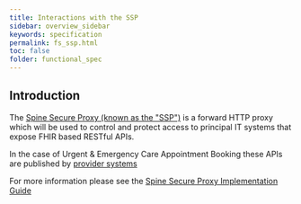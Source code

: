 ```yaml
---
title: Interactions with the SSP
sidebar: overview_sidebar
keywords: specification
permalink: fs_ssp.html
toc: false
folder: functional_spec
---
```


## Introduction

The <a href="https://nhsconnect.github.io/FHIR-SpineCore/ssp_overview.html" target="_blank">Spine Secure Proxy (known as the "SSP")</a> is a forward HTTP proxy which will be used to control and protect access to principal IT systems that expose FHIR based RESTful APIs.

In the case of Urgent & Emergency Care Appointment Booking these APIs are published by [provider systems](\fs_workflow.md)

For more information please see the [Spine Secure Proxy Implementation Guide](https://developer.nhs.uk/apis/spine-core-1-0/ssp_implementation_guide.html)
